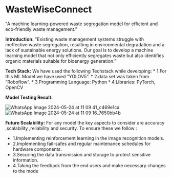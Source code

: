 # WasteWiseConnect
"A machine learning-powered waste segregation model for efficient and eco-friendly waste management."


**Introduction:**
    "Existing waste management systems struggle with ineffective waste segregation, resulting in environmental degradation and a lack of sustainable energy solutions. Our        goal is to develop a machine learning model that not only efficiently segregates waste but also identifies organic materials suitable for bioenergy generation.”

**Tech Stack:**
    We have used the following Techstack while developing:
            * 1.For this ML Model we have used “YOLOV5”.
            * 2.data set was taken from “Roboflow”.
            * 3.Programming Language: Python
            * 4.Libraries: PyTorch, OpenCV
    
**Model Testing Result:**

![WhatsApp Image 2024-05-24 at 11 09 41_c469e1ca](https://github.com/user-attachments/assets/1b119246-d6a7-4272-a8b1-c18a8cf9d0c5)  ![WhatsApp Image 2024-05-24 at 11 09 16_7650bb4b](https://github.com/user-attachments/assets/b9478396-07de-44ce-9e39-e8466514de56)

 

**Future Scalability:**
  For any model the key aspects to consider are accuracy ,scalability ,reliability and security. To ensure these we follow :
  * 1.Implementing reinforcement learning in the image recognition models.
  * 2.Implementing fail-safes and regular maintenance schedules for hardware components.
  * 3.Securing the data transmission and storage to protect sensitive information.
  * 4.Taking the feedback from the end users and make necessary changes to the mode
 
  


  
